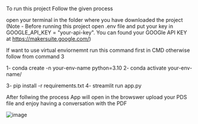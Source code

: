 To run this project Follow the given process

open your terminal in the folder where you have downloaded the project
  (Note - Before running this project open .env file and put your key in GOOGLE_API_KEY = "your-api-key". You can found your GOOGle API KEY at https://makersuite.google.com/)

If want to use virtual enviornemnt run this command first in CMD otherwise follow from command 3 

1- conda create -n your-env-name python=3.10
2- conda activate your-env-name/


3- pip install -r requirements.txt
4- streamlit run app.py

After follwing the process App will open in the browswer upload your PDS file and enjoy having a conversation with the PDF

![image](https://github.com/munneb10/Chat-with-multiple-PDF-s/assets/53348999/aa5b1555-ae89-432f-9a88-77237606dfaf)

